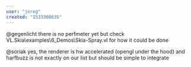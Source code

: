 ```yaml
---
user: "joreg"
created: "1533308635"
---
```


@gegenlicht there is no perfmeter yet but check VL.Skia\examples\6_Demos\Skia-Spray.vl for how it could be done

@soriak yes, the renderer is hw accelerated (opengl under the hood) and harfbuzz is not exactly on our list but should be simple to integrate
